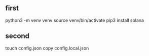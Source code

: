 ## first
python3 -m venv venv
source venv/bin/activate
pip3 install solana

## second
touch config.json
copy config.local.json